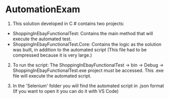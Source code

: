 # AutomationExam

1. This solution developed in C # contains two projects:
- ShoppingInEbayFunctionalTest: Contains the main method that will execute the automated test.
- ShoppingInEbayFunctionalTest.Core: Contains the logic as the solution was built, in addition to the automated script (This file had to be compressed because it is very large.)

2. To run the script:
The ShoppingInEbayFunctionalTest -> bin -> Debug -> ShoppingInEbayFunctionalTest.exe project must be accessed. This .exe file will execute the automated script.

3. In the 'Selenium' folder you will find the automated script in .json format (If you want to open it you can do it with VS Code)
